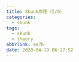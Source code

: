 ```yaml
---
title: Skunk原理（I/O）
categories:
  - skunk
tags:
  - skunk
  - theory
abbrlink: ae7b
date: 2020-04-19 06:27:52
---
```

